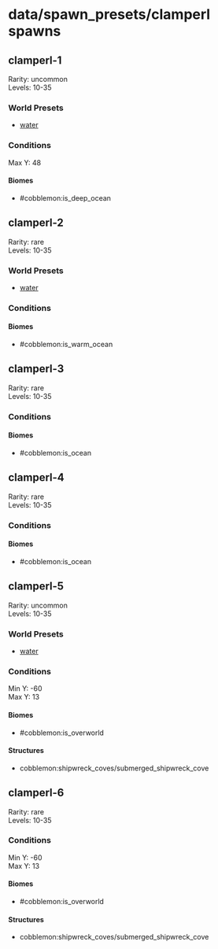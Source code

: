 # data/spawn_presets/clamperl spawns  
  
## clamperl-1  
Rarity: uncommon  
Levels: 10-35  
  
### World Presets  
* [water](/data/world_presets/water.md)  
  
### Conditions  
Max Y: 48  
  
#### Biomes  
  * #cobblemon:is_deep_ocean
  
  
## clamperl-2  
Rarity: rare  
Levels: 10-35  
  
### World Presets  
* [water](/data/world_presets/water.md)  
  
### Conditions  
  
#### Biomes  
  * #cobblemon:is_warm_ocean
  
  
## clamperl-3  
Rarity: rare  
Levels: 10-35  
  
### Conditions  
  
#### Biomes  
  * #cobblemon:is_ocean
  
  
## clamperl-4  
Rarity: rare  
Levels: 10-35  
  
### Conditions  
  
#### Biomes  
  * #cobblemon:is_ocean
  
  
## clamperl-5  
Rarity: uncommon  
Levels: 10-35  
  
### World Presets  
* [water](/data/world_presets/water.md)  
  
### Conditions  
Min Y: -60  
Max Y: 13  
  
#### Biomes  
  * #cobblemon:is_overworld
  
  
#### Structures  
  * cobblemon:shipwreck_coves/submerged_shipwreck_cove
  
  
## clamperl-6  
Rarity: rare  
Levels: 10-35  
  
### Conditions  
Min Y: -60  
Max Y: 13  
  
#### Biomes  
  * #cobblemon:is_overworld
  
  
#### Structures  
  * cobblemon:shipwreck_coves/submerged_shipwreck_cove
  
